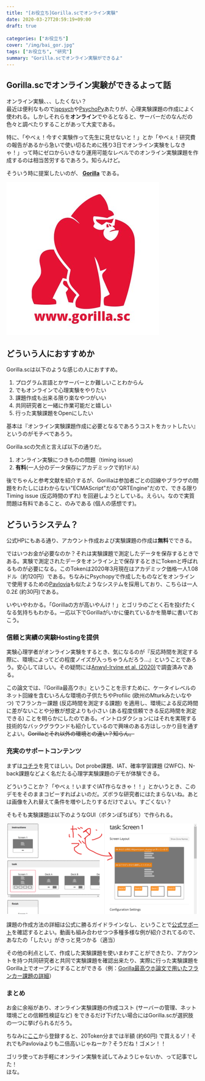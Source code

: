 ```yaml
---
title: "[お役立ち]Gorilla.scでオンライン実験"
date: 2020-03-27T20:59:19+09:00
draft: true

categories: ["お役立ち"]
cover: "/img/bai_gor.jpg"
tags: ["お役立ち", "研究"]
summary: "Gorilla.scでオンライン実験ができるよ"
---
```


## Gorilla.scでオンライン実験ができるよって話  
  
  
オンライン実験、、、したくない？  
最近は便利なもので[jspsych](https://www.jspsych.org/)や[PsychoPy](https://www.psychopy.org/index.html)あたりが、心理実験課題の作成によく使われる。しかしそれらを**オンライン**でやるとなると、サーバーだのなんだの色々と調べたりすることがあって大変である。  
  
  特に、「やべぇ！今すぐ実験作って先生に見せないと！」とか「やべぇ！研究費の報告があるから急いで使い切るために残り3日でオンライン実験をしなきゃ！」って時にゼロからいきなり運用可能なレベルでのオンライン実験課題を作成するのは相当苦労するであろう。知らんけど。  
  
そういう時に提案したいのが、 **[Gorilla](https://gorilla.sc/)** である。
  
[![Gorilla.sc](/img/gorilla.jpg)](https://gorilla.sc/)<br>

  
  
## どういう人におすすめか
     
  
Gorilla.scは以下のような感じの人におすすめ。
1. プログラム言語とかサーバーとか難しいことわからん
2. でもオンラインで心理実験をやりたい
3. 課題作成も出来る限り楽なやつがいい
4. 共同研究者と一緒に作業可能だと嬉しい
5. 行った実験課題をOpenにしたい
  
  
基本は『オンライン実験課題作成に必要となるであろうコストをカットしたい』というのがモチベであろう。<br>

  
Gorilla.scの欠点と言えば以下の通りだ。
1. オンライン実験につきものの問題（timing issue)
2. **有料**(一人分のデータ保存にアカデミックで約1ドル)  
  
  
後でちゃんと参考文献を紹介するが、Gorillaは参加者ごとの回線やブラウザの問題をわたしにはわからない"ECMAScript"だの"QRTEngine"だので、できる限りTiming issue (反応時間のずれ) を回避しようとしている。えらい。なので実質問題は有料であること、のみである (個人の感想です)。  
  
  
  
## どういうシステム？

  公式HPにもある通り、アカウント作成および実験課題の作成は**無料**でできる。  
  
  ではいつお金が必要なのか？それは実験課題で測定したデータを保存するときである。実験で測定されたデータをオンライン上で保存するときにTokenと呼ばれるものが必要になる。このTokenは2020年3月現在はアカデミック価格一人1.08ドル（約120円）である。ちなみにPsychopyで作成したものなどをオンラインで使用するための[Pavlovia](https://pavlovia.org/)も似たようなシステムを採用しており、こちらは一人0.2£ (約30円)である。  
  
  いやいやわかる。「Gorillaの方が高いやんけ！」とゴリラのごとく石を投げたくなる気持ちもわかる。一応以下でGorillaがいかに優れているかを簡単に書いておこう。    
  

### 信頼と実績の実験Hostingを提供

実験心理学者がオンライン実験をするとき、気になるのが『反応時間を測定する際に、環境によってどの程度ノイズが入っちゃうんだろう…』ということであろう。安心してほしい。その疑問には[Anwyl-Irvine et al. (2020)](https://link.springer.com/article/10.3758%2Fs13428-019-01237-x)で調査済みである。  
  
  この論文では、『Gorilla最高ウホ』ということを示すために、ケータイレベルのネット回線を含むいろんな環境の子供たちやProfilic (欧州のMturkみたいなやつ) でフランカー課題 (反応時間を測定する課題) を適用し、環境による反応時間に差がないことや分散が想定よりも小さい (ある程度信頼できる反応時間を測定できる) ことを明らかにしたのである。イントロダクションにはそれを実現する技術的なバックグラウンドも紹介しているので興味のある方はしっかり目を通すとよい。~~Gorillaとそれ以外の環境との違い？知らん。~~
  　
  　

### 充実のサポートコンテンツ

まずは[コチラ](https://gorilla.sc/support/samples)を見てほしい。Dot probe課題、IAT、確率学習課題 (2WFC)、N-back課題などよく名だたる心理学実験課題のデモが体験できる。  
  
  どういうことか？「やべぇ！いますぐIAT作らなきゃ！！」とかいうとき、このデモをそのままコピーすればよいのだ。ズボラな研究者にはたまらないね。あとは画像を入れ替えて条件を増やしたりするだけでよい。すごくない？  
  
  そもそも実験課題は以下のようなGUI（ボタンぽちぽち）で作られる。
  　
  
![Example_Gorilla](/img/Gor_ex.png)<br>  
  
    
  
  課題の作成方法の詳細は公式に勝るガイドラインなし、ということで[公式サポート](https://gorilla.sc/support)を確認するとよい。動画も組み合わせつつ多種多様な例が紹介されてるので、あなたの「したい」がきっと見つかる（適当）  
  
  その他の利点として、作成した実験課題を使いまわすことができたり、アカウントを持つ共同研究者と共同で実験課題を確認出来たり、実際に行った実験課題をGorilla上でオープンにすることができる（例：[Gorilla最高ウホ論文で用いたフランカー課題の詳細](https://gorilla.sc/openmaterials/36172)）
  　

### まとめ

お金に余裕があり、オンライン実験課題の作成コスト (サーバーの管理、ネット環境ごとの信頼性検証など) をできるだけ下げたい場合にはGorilla.scが選択肢の一つに挙げられるだろう。  
  
  ちなみに[ここ](https://gorilla.sc/signup?referral_token=E249F017-4B19-4737-A61D-729C93C2C7AC)から登録すると、20Token分までは半額 (約60円) で買えるゾ！それでもPavloviaよりも二倍高いじゃねーか？そうだね！ゴメン！！
  　

  
ゴリラ使ってお手軽にオンライン実験を試してみようじゃないか、って記事でした！  
ほな。